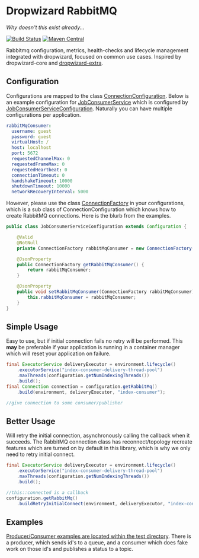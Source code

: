 Dropwizard RabbitMQ
===================
*Why doesn't this exist already...*

[![Build Status](https://travis-ci.org/code-monastery/dropwizard-rabbitmq.svg?branch=master)](https://travis-ci.org/code-monastery/dropwizard-rabbitmq)
[![Maven Central](https://maven-badges.herokuapp.com/maven-central/io.codemonastery/dropwizard-rabbitmq/badge.svg)](https://maven-badges.herokuapp.com/maven-central/io.codemonastery/dropwizard-rabbitmq)

Rabbitmq configuration, metrics, health-checks and lifecycle management integrated with dropwizard, focused on common use cases. Inspired by dropwizard-core and [dropwizard-extra](//github.com/datasift/dropwizard-extra).

Configuration
-----
Configurations are mapped to the class [ConnectionConfiguration](/src/main/java/io/codemonastery/dropwizard/rabbitmq/ConnectionConfiguration.java).
Below is an example configuration for [JobConsumerService](/src/test/java/io/codemonastery/dropwizard/rabbitmq/example/consumer/JobConsumerService.java) which is configured by [JobConsumerServiceConfiguration](/src/test/java/io/codemonastery/dropwizard/rabbitmq/example/consumer/JobConsumerServiceConfiguration.java).
Naturally you can have multiple configurations per application.
``` yaml
rabbitMqConsumer:
  username: guest
  password: guest
  virtualHost: /
  host: localhost
  port: 5672
  requestedChannelMax: 0
  requestedFrameMax: 0
  requestedHeartbeat: 0
  connectionTimeout: 0
  handshakeTimeout: 10000
  shutdownTimeout: 10000
  networkRecoveryInterval: 5000
```

However, please use the class [ConnectionFactory](/src/main/java/io/codemonastery/dropwizard/rabbitmq/ConnectionFactory.java) in your configurations, which is a sub class of ConnectionConfiguration which knows how to create RabbitMQ connections. Here is the blurb from the examples.
``` java
public class JobConsumerServiceConfiguration extends Configuration {

    @Valid
    @NotNull
    private ConnectionFactory rabbitMqConsumer = new ConnectionFactory();

    @JsonProperty
    public ConnectionFactory getRabbitMqConsumer() {
        return rabbitMqConsumer;
    }

    @JsonProperty
    public void setRabbitMqConsumer(ConnectionFactory rabbitMqConsumer) {
        this.rabbitMqConsumer = rabbitMqConsumer;
    }
}
```

Simple Usage
-----
Easy to use, but if initial connection fails no retry will be performed. This **may** be preferable if your application is running in a container manager which will reset your application on failure.
``` java
final ExecutorService deliveryExecutor = environment.lifecycle()
    .executorService("index-consumer-delivery-thread-pool")
    .maxThreads(configuration.getNumIndexingThreads())
    .build();
final Connection connection = configuration.getRabbitMq()
    .build(environment, deliveryExecutor, "index-consumer");

//give connection to some consumer/publisher
```

Better Usage
------------
Will retry the initial connection, asynchronously calling the callback when it succeeds. The RabbitMQ connection class has reconnect/topology recreate features which are turned on by default in this library, which is why we only need to retry initial connect.
``` java
final ExecutorService deliveryExecutor = environment.lifecycle()
    .executorService("index-consumer-delivery-thread-pool")
    .maxThreads(configuration.getNumIndexingThreads())
    .build();

//this::connected is a callback
configuration.getRabbitMq()
    .buildRetryInitialConnect(environment, deliveryExecutor, "index-consumer", this::connected);
```

Examples
-----
[Producer/Consumer examples are located within the test directory](/src/test/java/io/codemonastery/dropwizard/rabbitmq/example). There is a producer, which sends id's to a queue, and a consumer which does fake work on those id's and publishes a status to a topic.
